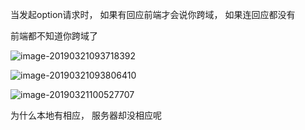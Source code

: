 当发起option请求时， 如果有回应前端才会说你跨域， 如果连回应都没有

前端都不知道你跨域了

![image-20190321093718392](/note/zlinks/pic/image-20190321093718392.png)

![image-20190321093806410](/note/zlinks/pic/image-20190321093806410.png)

![image-20190321100527707](/note/zlinks/pic/image-20190321100527707.png)





为什么本地有相应， 服务器却没相应呢

